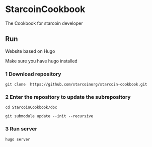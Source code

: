 # StarcoinCookbook
The Cookbook for starcoin developer
## Run 
Website based on Hugo  

Make sure you have hugo installed  

### 1 Download repository
```
git clone  https://github.com/starcoinorg/starcoin-cookbook.git
```
### 2 Enter the repository to update the subrepository
```
cd StarcoinCookbook/doc
```
```
git submodule update --init --recursive
```
### 3 Run server
```
hugo server
```


